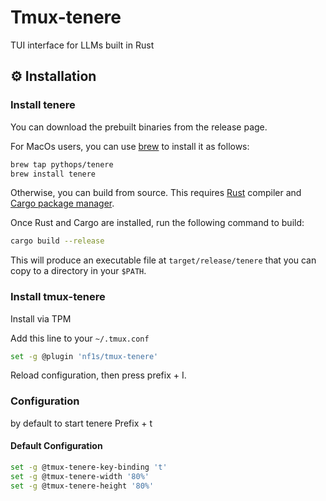 # Tmux-tenere

TUI interface for LLMs built in Rust

## ⚙️ Installation

### Install tenere

You can download the prebuilt binaries from the release page.

For MacOs users, you can use [brew](https://brew.sh/) to install it as follows:

```bash
brew tap pythops/tenere
brew install tenere
```

Otherwise, you can build from source. This requires [Rust](https://www.rust-lang.org/) compiler and
[Cargo package manager](https://doc.rust-lang.org/cargo/).

Once Rust and Cargo are installed, run the following command to build:

```bash
cargo build --release
```

This will produce an executable file at `target/release/tenere` that you can copy to a directory in your `$PATH`.

### Install tmux-tenere

Install via TPM

Add this line to your `~/.tmux.conf`

```bash
set -g @plugin 'nf1s/tmux-tenere'
```

Reload configuration, then press prefix + I.

### Configuration

by default to start tenere Prefix + t

#### Default Configuration

```bash
set -g @tmux-tenere-key-binding 't'
set -g @tmux-tenere-width '80%'
set -g @tmux-tenere-height '80%'
```
